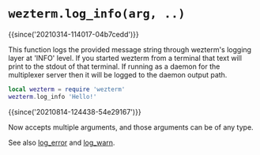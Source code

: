 # `wezterm.log_info(arg, ..)`

{{since('20210314-114017-04b7cedd')}}

This function logs the provided message string through wezterm's logging layer
at 'INFO' level.  If you started wezterm from a terminal that text will print
to the stdout of that terminal.  If running as a daemon for the multiplexer
server then it will be logged to the daemon output path.

```lua
local wezterm = require 'wezterm'
wezterm.log_info 'Hello!'
```

{{since('20210814-124438-54e29167')}}

Now accepts multiple arguments, and those arguments can be of any type.


See also [log_error](log_error.md) and [log_warn](log_warn.md).

